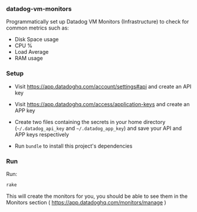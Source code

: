 ### datadog-vm-monitors

Programmatically set up Datadog VM Monitors (Infrastructure) to check for common metrics such as:

- Disk Space usage
- CPU %
- Load Average
- RAM usage


### Setup

- Visit https://app.datadoghq.com/account/settings#api and create an API key

- Visit https://app.datadoghq.com/access/application-keys and create an APP key

- Create two files containing the secrets in your home directory (`~/.datadog_api_key` and `~/.datadog_app_key`) and save your API and APP keys respectively

- Run `bundle` to install this project's dependencies

### Run

Run:

```sh
rake
```

This will create the monitors for you, you should be able to see them in the Monitors section ( https://app.datadoghq.com/monitors/manage )
